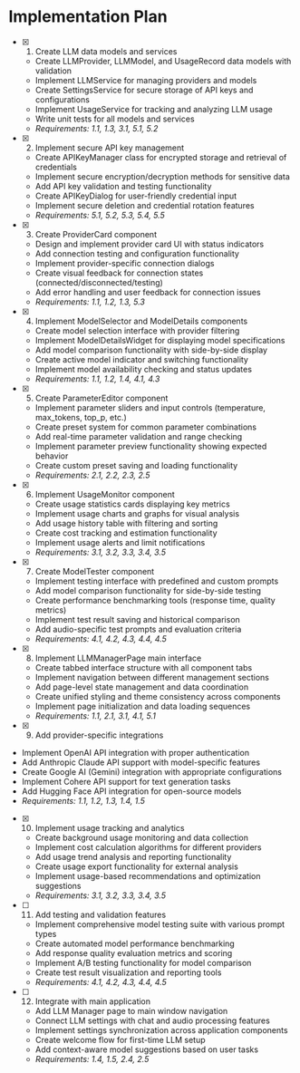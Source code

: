 # Implementation Plan

- [x] 1. Create LLM data models and services





  - Create LLMProvider, LLMModel, and UsageRecord data models with validation
  - Implement LLMService for managing providers and models
  - Create SettingsService for secure storage of API keys and configurations
  - Implement UsageService for tracking and analyzing LLM usage
  - Write unit tests for all models and services
  - _Requirements: 1.1, 1.3, 3.1, 5.1, 5.2_

- [x] 2. Implement secure API key management



  - Create APIKeyManager class for encrypted storage and retrieval of credentials
  - Implement secure encryption/decryption methods for sensitive data
  - Add API key validation and testing functionality
  - Create APIKeyDialog for user-friendly credential input
  - Implement secure deletion and credential rotation features
  - _Requirements: 5.1, 5.2, 5.3, 5.4, 5.5_

- [x] 3. Create ProviderCard component





  - Design and implement provider card UI with status indicators
  - Add connection testing and configuration functionality
  - Implement provider-specific connection dialogs
  - Create visual feedback for connection states (connected/disconnected/testing)
  - Add error handling and user feedback for connection issues
  - _Requirements: 1.1, 1.2, 1.3, 5.3_

- [x] 4. Implement ModelSelector and ModelDetails components

  - Create model selection interface with provider filtering
  - Implement ModelDetailsWidget for displaying model specifications
  - Add model comparison functionality with side-by-side display
  - Create active model indicator and switching functionality
  - Implement model availability checking and status updates
  - _Requirements: 1.1, 1.2, 1.4, 4.1, 4.3_

- [x] 5. Create ParameterEditor component

  - Implement parameter sliders and input controls (temperature, max_tokens, top_p, etc.)
  - Create preset system for common parameter combinations
  - Add real-time parameter validation and range checking
  - Implement parameter preview functionality showing expected behavior
  - Create custom preset saving and loading functionality
  - _Requirements: 2.1, 2.2, 2.3, 2.5_

- [x] 6. Implement UsageMonitor component





  - Create usage statistics cards displaying key metrics
  - Implement usage charts and graphs for visual analysis
  - Add usage history table with filtering and sorting
  - Create cost tracking and estimation functionality
  - Implement usage alerts and limit notifications
  - _Requirements: 3.1, 3.2, 3.3, 3.4, 3.5_

- [x] 7. Create ModelTester component





  - Implement testing interface with predefined and custom prompts
  - Add model comparison functionality for side-by-side testing
  - Create performance benchmarking tools (response time, quality metrics)
  - Implement test result saving and historical comparison
  - Add audio-specific test prompts and evaluation criteria
  - _Requirements: 4.1, 4.2, 4.3, 4.4, 4.5_

- [x] 8. Implement LLMManagerPage main interface







  - Create tabbed interface structure with all component tabs
  - Implement navigation between different management sections
  - Add page-level state management and data coordination
  - Create unified styling and theme consistency across components
  - Implement page initialization and data loading sequences
  - _Requirements: 1.1, 2.1, 3.1, 4.1, 5.1_

 - [x] 9. Add provider-specific integrations




  - Implement OpenAI API integration with proper authentication
  - Add Anthropic Claude API support with model-specific features
  - Create Google AI (Gemini) integration with appropriate configurations
  - Implement Cohere API support for text generation tasks
  - Add Hugging Face API integration for open-source models
  - _Requirements: 1.1, 1.2, 1.3, 1.4, 1.5_

- [x] 10. Implement usage tracking and analytics
  - Create background usage monitoring and data collection
  - Implement cost calculation algorithms for different providers
  - Add usage trend analysis and reporting functionality
  - Create usage export functionality for external analysis
  - Implement usage-based recommendations and optimization suggestions
  - _Requirements: 3.1, 3.2, 3.3, 3.4, 3.5_

- [ ] 11. Add testing and validation features
  - Implement comprehensive model testing suite with various prompt types
  - Create automated model performance benchmarking
  - Add response quality evaluation metrics and scoring
  - Implement A/B testing functionality for model comparison
  - Create test result visualization and reporting tools
  - _Requirements: 4.1, 4.2, 4.3, 4.4, 4.5_

- [ ] 12. Integrate with main application
  - Add LLM Manager page to main window navigation
  - Connect LLM settings with chat and audio processing features
  - Implement settings synchronization across application components
  - Create welcome flow for first-time LLM setup
  - Add context-aware model suggestions based on user tasks
  - _Requirements: 1.4, 1.5, 2.4, 2.5_